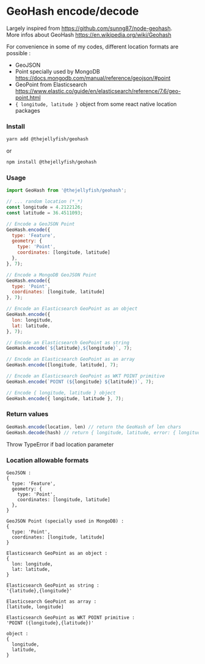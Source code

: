 # GeoHash encode/decode

Largely inspired from https://github.com/sunng87/node-geohash.   
More infos about GeoHash https://en.wikipedia.org/wiki/Geohash   

For convenience in some of my codes, different location formats are possible :

- GeoJSON
- Point specially used by MongoDB https://docs.mongodb.com/manual/reference/geojson/#point   
- GeoPoint from Elasticsearch https://www.elastic.co/guide/en/elasticsearch/reference/7.6/geo-point.html
- `{ longitude, latitude }` object from some react native location packages

### Install
```bash
yarn add @thejellyfish/geohash
```
or
```bash
npm install @thejellyfish/geohash
```
### Usage
```javascript
import GeoHash from '@thejellyfish/geohash';

// ... random location (*_*)
const longitude = 4.2122126;
const latitude = 36.4511093;

// Encode a GeoJSON Point
GeoHash.encode({
  type: 'Feature',
  geometry: {
    type: 'Point',
    coordinates: [longitude, latitude]
  },
}, 7);

// Encode a MongoDB GeoJSON Point
GeoHash.encode({
  type: 'Point',
  coordinates: [longitude, latitude]
}, 7);

// Encode an Elasticsearch GeoPoint as an object
GeoHash.encode({
  lon: longitude,
  lat: latitude,
}, 7);

// Encode an Elasticsearch GeoPoint as string
GeoHash.encode(`${latitude},${longitude}`, 7);

// Encode an Elasticsearch GeoPoint as an array
GeoHash.encode([longitude, latitude], 7);

// Encode an Elasticsearch GeoPoint as WKT POINT primitive
GeoHash.encode(`POINT (${longitude} ${latitude})`, 7);

// Encode { longitude, latitude } object
GeoHash.encode({ longitude, latitude }, 7);
```

### Return values
```javascript
GeoHash.encode(location, len) // return the GeoHash of len chars
GeoHash.decode(hash) // return { longitude, latitude, error: { longitude, latitude } }
```
Throw TypeError if bad location parameter

### Location allowable formats

```
GeoJSON :
{
  type: 'Feature',
  geometry: {
    type: 'Point',
    coordinates: [longitude, latitude]
  },
}
```
```
GeoJSON Point (specially used in MongoDB) :
{
  type: 'Point',
  coordinates: [longitude, latitude]
}
```
```
Elasticsearch GeoPoint as an object :
{
  lon: longitude,
  lat: latitude,
}
```
```
Elasticsearch GeoPoint as string :
'{latitude},{longitude}'
```
```
Elasticsearch GeoPoint as array :
[latitude, longitude]
```
```
Elasticsearch GeoPoint as WKT POINT primitive :
'POINT ({longitude},{latitude})'
```
```
object :
{
  longitude,
  latitude,
}
```
